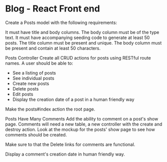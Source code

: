 # Blog - React Front end

Create a Posts model with the following requirements:

It must have title and body columns. The body column must be of the type text.
It must have accompanying seeding code to generate at least 50 posts.
The title column must be present and unique.
The body column must be present and contain at least 50 characters.

Posts Controller
Create all CRUD actions for posts using RESTful route names. A user should be able to:
* See a listing of posts
* See individual posts
* Create new posts
* Delete posts
* Edit posts
* Display the creation date of a post in a human friendly way

Make the posts#index action the root page.

Posts Have Many Comments
Add the ability to comment on a post's show page. Comments will need a new table, a new controller with the create and destroy action. Look at the mockup for the posts' show page to see how comments should be created.

Make sure to that the Delete links for comments are functional.

Display a comment's creation date in human friendly way.
